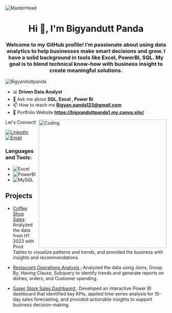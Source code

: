 ![MasterHead](https://nielseniq.com/wp-content/uploads/sites/4/2021/02/data-science-icon-animation-banner-clockwise-4.gif)
<h1 align="center">Hi 👋, I'm Bigyandutt Panda</h1>

<h3 align="center">Welcome to my GitHub profile! I’m passionate about using data analytics to help businesses make smart decisions and grow. I have a solid background in tools like Excel, PowerBI, SQL. My goal is to blend technical know-how with business insight to create meaningful solutions.</h3>

<p align="left"> <img src="https://komarev.com/ghpvc/?username=shibindataanalyst&label=Profile%20views&color=0e75b6&style=flat" alt="Bigyanduttpanda" /> </p>



- 📊 **Driven Data Analyst** 
- 💬 Ask me about **SQL, Excel , Power Bi** 
- 📫 How to reach me **Bigyan.panda123@gmail.com**
- 💼 Portfolio Website **https://bigyanduttpanda1.my.canva.site/** 
<img align="right" alt="Coding" width="400" src="https://static.wixstatic.com/media/2be1ce_864567900845418ebfd61e297637464d~mv2.gif">




Let's Connect!

[![LinkedIn](https://img.shields.io/badge/-LinkedIn-0077B5?style=flat-square&logo=linkedin&logoColor=white)](https://www.linkedin.com/in/bigyanduttpanda1/)
[![Email](https://img.shields.io/badge/-Email-D14836?style=flat-square&logo=gmail&logoColor=white)](mailto:bigyan.panda123@gmail.com)


<h3 align="left">Languages and Tools:</h3>

- ![Excel](https://img.shields.io/badge/-Excel-217346?style=flat-square&logo=microsoft-excel&logoColor=white)
- ![PowerBI](https://img.shields.io/badge/-PowerBI-F2C811?style=flat-square&logo=powerbi&logoColor=black)
- ![MySQL](https://img.shields.io/badge/-MySQL-4479A1?style=flat-square&logo=mysql&logoColor=white)

## Projects

- [Coffee Shop Sales](https://www.linkedin.com/feed/update/urn:li:activity:7211999522741178368/):  Analyzed the data from H1 2023 with Pivot Tables to visualize patterns and trends, and provided the business with insights and recommendations.

- [Restaurant Operations Analysis ](https://www.linkedin.com/feed/update/urn:li:activity:7209083293038743553/): Analyzed the data using Joins, Group By, Having Clause, Subquery to identify trends and generate reports on dishes, orders, and Customer spending.

- [Super Store Sales Dashbaord ](https://www.linkedin.com/feed/update/urn:li:activity:7217724434567098369/): Developed an interactive Power BI dashboard that identified key KPIs, applied time series analysis for 15-day sales forecasting, and provided actionable insights to support business decision-making.


   
